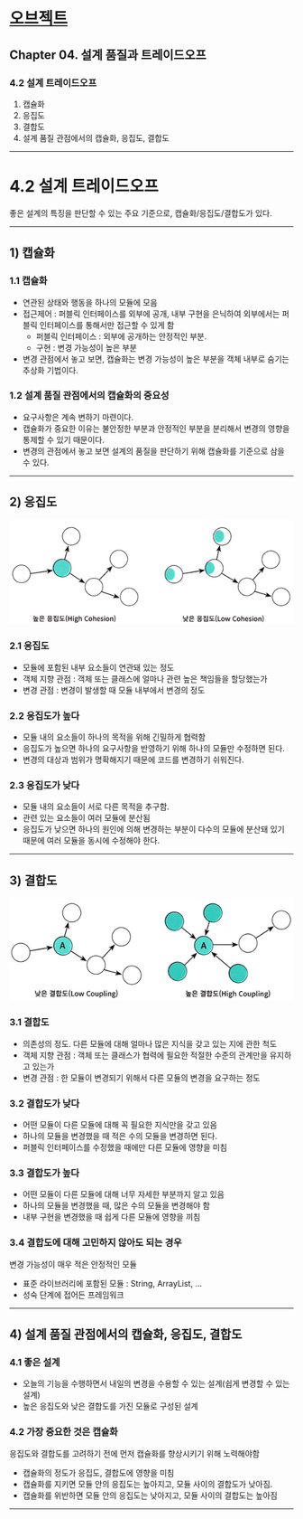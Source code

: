 # <a href = "../README.md" target="_blank">오브젝트</a>
## Chapter 04. 설계 품질과 트레이드오프
### 4.2 설계 트레이드오프
1) 캡슐화
2) 응집도
3) 결합도
4) 설계 품질 관점에서의 캡슐화, 응집도, 결합도
---

# 4.2 설계 트레이드오프

좋은 설계의 특징을 판단할 수 있는 주요 기준으로, 캡슐화/응집도/결합도가 있다.

---

## 1) 캡슐화

### 1.1 캡슐화
- 연관된 상태와 행동을 하나의 모듈에 모음
- 접근제어 : 퍼블릭 인터페이스를 외부에 공개, 내부 구현을 은닉하여 외부에서는 퍼블릭 인터페이스를 통해서만 접근할 수 있게 함
  - 퍼블릭 인터페이스 : 외부에 공개하는 안정적인 부분.
  - 구현 : 변경 가능성이 높은 부분
- 변경 관점에서 놓고 보면, 캡슐화는 변경 가능성이 높은 부분을 객체 내부로 숨기는 추상화 기법이다.

### 1.2 설계 품질 관점에서의 캡슐화의 중요성
- 요구사항은 계속 변하기 마련이다.
- 캡슐화가 중요한 이유는 불안정한 부분과 안정적인 부분을 분리해서 변경의 영향을 통제할 수 있기 때문이다.
- 변경의 관점에서 놓고 보면 설계의 품질을 판단하기 위해 캡슐화를 기준으로 삼을 수 있다.

---

## 2) 응집도
![picture-04-02](imgs/picture-04-02.jpg)

### 2.1 응집도
- 모듈에 포함된 내부 요소들이 연관돼 있는 정도
- 객체 지향 관점 : 객체 또는 클래스에 얼마나 관련 높은 책임들을 할당했는가
- 변경 관점 : 변경이 발생할 때 모듈 내부에서 변경의 정도

### 2.2 응집도가 높다
- 모듈 내의 요소들이 하나의 목적을 위해 긴밀하게 협력함
- 응집도가 높으면 하나의 요구사항을 반영하기 위해 하나의 모듈만 수정하면 된다.
- 변경의 대상과 범위가 명확해지기 때문에 코드를 변경하기 쉬워진다.

### 2.3 응집도가 낮다
- 모듈 내의 요소들이 서로 다른 목적을 추구함.
- 관련 있는 요소들이 여러 모듈에 분산됨
- 응집도가 낮으면 하나의 원인에 의해 변경하는 부분이 다수의 모듈에 분산돼 있기 때문에 여러 모듈을 동시에 수정해야 한다.

---

## 3) 결합도
![picture-04-03](imgs/picture-04-03.jpg)

### 3.1 결합도
- 의존성의 정도. 다른 모듈에 대해 얼마나 많은 지식을 갖고 있는 지에 관한 척도
- 객체 지향 관점 : 객체 또는 클래스가 협력에 필요한 적절한 수준의 관계만을 유지하고 있는가
- 변경 관점 : 한 모듈이 변경되기 위해서 다른 모듈의 변경을 요구하는 정도

### 3.2 결합도가 낮다
- 어떤 모듈이 다른 모듈에 대해 꼭 필요한 지식만을 갖고 있음
- 하나의 모듈을 변경했을 때 적은 수의 모듈을 변경하면 된다.
- 퍼블릭 인터페이스를 수정했을 때에만 다른 모듈에 영향을 미침

### 3.3 결합도가 높다
- 어떤 모듈이 다른 모듈에 대해 너무 자세한 부분까지 알고 있음
- 하나의 모듈을 변경했을 때, 많은 수의 모듈을 변경해야 함
- 내부 구현을 변경했을 때 쉽게 다른 모듈에 영향을 끼침

### 3.4 결합도에 대해 고민하지 않아도 되는 경우
변경 가능성이 매우 적은 안정적인 모듈

- 표준 라이브러리에 포함된 모듈 : String, ArrayList, ...
- 성숙 단계에 접어든 프레임워크

---

## 4) 설계 품질 관점에서의 캡슐화, 응집도, 결합도

### 4.1 좋은 설계
- 오늘의 기능을 수행하면서 내일의 변경을 수용할 수 있는 설계(쉽게 변경할 수 있는 설계)
- 높은 응집도와 낮은 결합도를 가진 모듈로 구성된 설계

### 4.2 가장 중요한 것은 캡슐화
응집도와 결합도를 고려하기 전에 먼저 캡슐화를 향상시키기 위해 노력해야함

- 캡슐화의 정도가 응집도, 결합도에 영향을 미침
- 캡슐화를 지키면 모듈 안의 응집도는 높아지고, 모듈 사이의 결합도가 낮아짐.
- 캡슐화를 위반하면 모듈 안의 응집도는 낮아지고, 모듈 사이의 결합도는 높아짐

---
